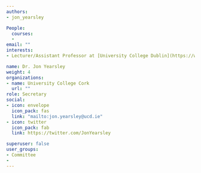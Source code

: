 ```yaml
---
authors:
- jon_yearsley

People: 
  courses:
  - 
email: ""
interests: 
- Lecturer/Assistant Professor at [University College Dublin](https://www.ucd.ie/ecomodel/)

name: Dr. Jon Yearsley
weight: 4
organizations:
- name: University College Cork
  url: ""
role: Secretary
social:
- icon: envelope
  icon_pack: fas
  link: "mailto:jon.yearsley@ucd.ie"
- icon: twitter
  icon_pack: fab
  link: https://twitter.com/JonYearsley

superuser: false
user_groups:
- Committee
- 
---
```





